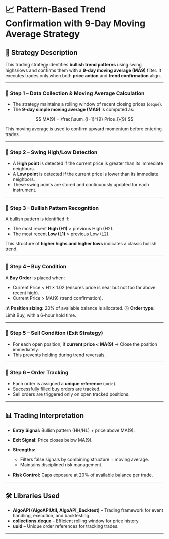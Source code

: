 # 📈 Pattern-Based Trend Confirmation with 9-Day Moving Average Strategy

## 📖 Strategy Description

This trading strategy identifies **bullish trend patterns** using swing highs/lows and confirms them with a **9-day moving average (MA9)** filter. It executes trades only when both **price action** and **trend confirmation** align.

---

### 🔹 Step 1 – Data Collection & Moving Average Calculation

* The strategy maintains a rolling window of recent closing prices (`deque`).
* The **9-day simple moving average (MA9)** is computed as:

$$
MA(9) = \frac{\sum_{i=1}^{9} Price_i}{9}
$$

This moving average is used to confirm upward momentum before entering trades.

---

### 🔹 Step 2 – Swing High/Low Detection

* A **High point** is detected if the current price is greater than its immediate neighbors.
* A **Low point** is detected if the current price is lower than its immediate neighbors.
* These swing points are stored and continuously updated for each instrument.

---

### 🔹 Step 3 – Bullish Pattern Recognition

A bullish pattern is identified if:

* The most recent **High (H1)** > previous High (H2).
* The most recent **Low (L1)** > previous Low (L2).

This structure of **higher highs and higher lows** indicates a classic bullish trend.

---

### 🔹 Step 4 – Buy Condition

A **Buy Order** is placed when:

* Current Price < H1 × 1.02 (ensures price is near but not too far above recent high).
* Current Price > MA(9) (trend confirmation).

💰 **Position sizing:** 20% of available balance is allocated.
🕒 **Order type:** Limit Buy, with a 6-hour hold time.

---

### 🔹 Step 5 – Sell Condition (Exit Strategy)

* For each open position, if **current price < MA(9)** → Close the position immediately.
* This prevents holding during trend reversals.

---

### 🔹 Step 6 – Order Tracking

* Each order is assigned a **unique reference** (`uuid`).
* Successfully filled buy orders are tracked.
* Sell orders are triggered only on open tracked positions.

---

## 📊 Trading Interpretation

* **Entry Signal:** Bullish pattern (HH/HL) + price above MA(9).
* **Exit Signal:** Price closes below MA(9).
* **Strengths:**

  * Filters false signals by combining structure + moving average.
  * Maintains disciplined risk management.
* **Risk Control:** Caps exposure at 20% of available balance per trade.

---

## 🛠 Libraries Used

* **AlgoAPI (AlgoAPIUtil, AlgoAPI\_Backtest)** – Trading framework for event handling, execution, and backtesting.
* **collections.deque** – Efficient rolling window for price history.
* **uuid** – Unique order references for tracking trades.

---


